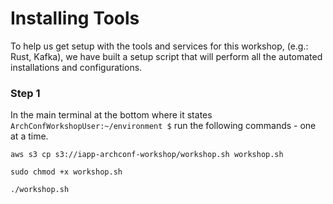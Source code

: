 # Installing Tools

To help us get setup with the tools and services for this workshop, \(e.g.: Rust, Kafka\), we have built a setup script that will perform all the automated installations and configurations.

### Step 1

In the main terminal at the bottom where it states `ArchConfWorkshopUser:~/environment $` run the following commands - one at a time.

```text
aws s3 cp s3://iapp-archconf-workshop/workshop.sh workshop.sh
```

```text
sudo chmod +x workshop.sh
```

```text
./workshop.sh
```

